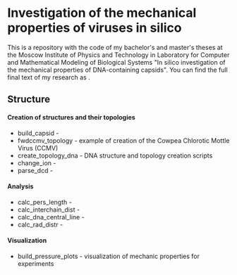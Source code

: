 # Investigation of the mechanical properties of viruses in silico

This is a repository with the code of my bachelor's and master's theses at the Moscow Institute of Physics and Technology 
in Laboratory for Computer and Mathematical Modeling of Biological Systems "In silico investigation of the mechanical properties of DNA-containing capsids". 
You can find the full final text of my research as .

## Structure
#### Creation of structures and their topologies
- build_capsid - 
- fwdccmv_topology - example of creation of the Cowpea Chlorotic Mottle Virus (CCMV)
- create_topology_dna - DNA structure and topology creation scripts
- change_ion - 
- parse_dcd - 
#### Analysis
- calc_pers_length - 
- calc_interchain_dist -
- calc_dna_central_line - 
- calc_rad_distr - 
#### Visualization
- build_pressure_plots - visualization of mechanic properties for experiments
